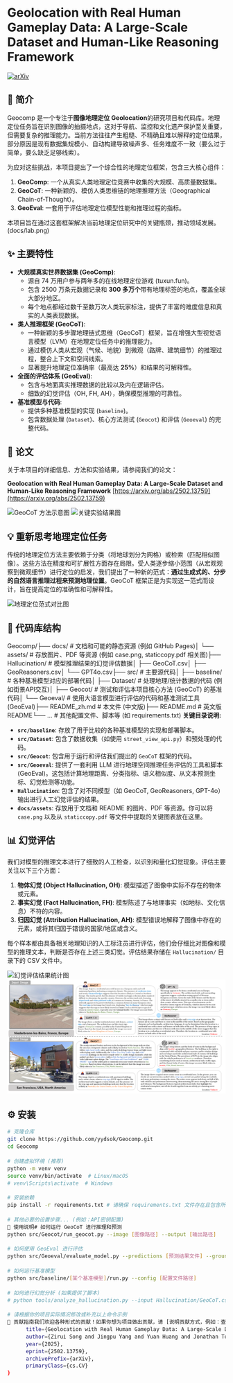 # Geolocation with Real Human Gameplay Data: A Large-Scale Dataset and Human-Like Reasoning Framework

[![arXiv](https://img.shields.io/badge/arXiv-2502.13759-b31b1b.svg)](https://arxiv.org/abs/2502.13759)
## 📝 简介

Geocomp 是一个专注于**图像地理定位** **Geolocation**的研究项目和代码库。地理定位任务旨在识别图像的拍摄地点，这对于导航、监控和文化遗产保护至关重要，但需要复杂的推理能力。当前方法往往产生粗糙、不精确且难以解释的定位结果，部分原因是现有数据集规模小、自动构建导致噪声多、任务难度不一致（要么过于简单，要么缺乏足够线索）。

为应对这些挑战，本项目提出了一个综合性的地理定位框架，包含三大核心组件：
1.  **GeoComp**: 一个从真实人类地理定位竞赛中收集的大规模、高质量数据集。
2.  **GeoCoT**: 一种新颖的、模仿人类思维链的地理推理方法（Geographical Chain-of-Thought）。
3.  **GeoEval**: 一套用于评估地理定位模型性能和推理过程的指标。

本项目旨在通过这套框架解决当前地理定位研究中的关键瓶颈，推动领域发展。
(docs/lab.png)

## ✨ 主要特性

* **大规模真实世界数据集 (GeoComp)**:
    * 源自 74 万用户参与两年多的在线地理定位游戏 (tuxun.fun)。
    * 包含 2500 万条元数据记录和 **300 多万个**带有地理标签的地点，覆盖全球大部分地区。
    * 每个地点都经过数千至数万次人类玩家标注，提供了丰富的难度信息和真实的人类表现数据。
* **类人推理框架 (GeoCoT)**:
    * 一种新颖的多步骤地理链式思维（GeoCoT）框架，旨在增强大型视觉语言模型（LVM）在地理定位任务中的推理能力。
    * 通过模仿人类从宏观（气候、地貌）到微观（路牌、建筑细节）的推理过程，整合上下文和空间线索。
    * 显著提升地理定位准确率（最高达 **25%**）和结果的可解释性。
* **全面的评估体系 (GeoEval)**:
    * 包含与地面真实推理数据的比较以及内在逻辑评估。
    * 细致的幻觉评估（OH, FH, AH），确保模型推理的可靠性。
* **基准模型与代码**:
    * 提供多种基准模型的实现 (`baseline`)。
    * 包含数据处理 (`Dataset`)、核心方法测试 (`Geocot`) 和评估 (`Geoeval`) 的完整代码。

## 📄 论文

关于本项目的详细信息、方法和实验结果，请参阅我们的论文：

**Geolocation with Real Human Gameplay Data: A Large-Scale Dataset and Human-Like Reasoning Framework**
[https://arxiv.org/abs/2502.13759](https://arxiv.org/abs/2502.13759)

![GeoCoT 方法示意图](docs/assets/geocot_method.png)
![关键实验结果图](docs/assets/results_summary.png)

## 💡 重新思考地理定位任务

传统的地理定位方法主要依赖于分类（将地球划分为网格）或检索（匹配相似图像）。这些方法在精度和可扩展性方面存在局限。受人类逐步缩小范围（从宏观观察到微观细节）进行定位的启发，我们提出了一种新的范式：**通过生成式的、分步的自然语言推理过程来预测地理位置**。GeoCoT 框架正是为实现这一范式而设计，旨在提高定位的准确性和可解释性。

![地理定位范式对比图](docs/assets/paradigm_comparison.png) 
## 📁 代码库结构

Geocomp/├── docs/                  # 文档和可能的静态资源 (例如 GitHub Pages)│   └── assets/            # 存放图片、PDF 等资源 (例如 case.png, staticcopy.pdf 相关图)├── Hallucination/         # 模型推理结果的幻觉评估数据│   ├── GeoCoT.csv│   ├── GeoReasoners.csv│   └── GPT4o.csv├── src/                   # 主要源代码│   ├── baseline/          # 各种基准模型对应的部署代码│   ├── Dataset/           # 处理地理/统计数据的代码 (例如街景API交互)│   ├── Geocot/            # 测试和评估本项目核心方法 (GeoCoT) 的基准代码│   └── Geoeval/           # 使用大语言模型进行评估的代码和基准测试工具 (GeoEval)├── README_zh.md           # 本文件 (中文版)├── README.md              # 英文版 README└── ...                    # 其他配置文件、脚本等 (如 requirements.txt)
**关键目录说明:**

* **`src/baseline`**: 存放了用于比较的各种基准模型的实现和部署脚本。
* **`src/Dataset`**: 包含了数据收集（如使用 `street_view_api.py`）和预处理的代码。
* **`src/Geocot`**: 包含用于运行和评估我们提出的 `GeoCoT` 框架的代码。
* **`src/Geoeval`**: 提供了一套利用 LLM 进行地理空间推理任务评估的工具和脚本 (GeoEval)。这包括计算地理距离、分类指标、语义相似度、从文本预测坐标、幻觉检测等功能。
* **`Hallucination`**: 包含了对不同模型（如 GeoCoT, GeoReasoners, GPT-4o）输出进行人工幻觉评估的结果。
* **`docs/assets`**: 存放用于文档和 README 的图片、PDF 等资源。你可以将 `case.png` 以及从 `staticcopy.pdf` 等文件中提取的关键图表放在这里。

## 📊 幻觉评估

我们对模型的推理文本进行了细致的人工检查，以识别和量化幻觉现象。评估主要关注以下三个方面：

1.  **物体幻觉 (Object Hallucination, OH)**: 模型描述了图像中实际不存在的物体或元素。
2.  **事实幻觉 (Fact Hallucination, FH)**: 模型陈述了与地理事实（如地标、文化信息）不符的内容。
3.  **归因幻觉 (Attribution Hallucination, AH)**: 模型错误地解释了图像中存在的元素，或将其归因于错误的国家/地区或含义。

每个样本都由具备相关地理知识的人工标注员进行评估，他们会仔细比对图像和模型的推理文本，判断是否存在上述三类幻觉。评估结果存储在 `Hallucination/` 目录下的 CSV 文件中。

![幻觉评估结果统计图](docs/assets/hallucination_results.png)
![幻觉案例分析图](docs/assets/case.png)

## ⚙️ 安装

```bash
# 克隆仓库
git clone https://github.com/yydsok/Geocomp.git
cd Geocomp

# 创建虚拟环境 (推荐)
python -m venv venv
source venv/bin/activate  # Linux/macOS
# venv\Scripts\activate  # Windows

# 安装依赖
pip install -r requirements.txt # 请确保 requirements.txt 文件存在且包含所有依赖

# 其他必要的设置步骤... (例如：API密钥配置)
🚀 使用说明# 如何运行 GeoCoT 进行推理和预测
python src/Geocot/run_geocot.py --image [图像路径] --output [输出路径]

# 如何使用 GeoEval 进行评估
python src/Geoeval/evaluate_model.py --predictions [预测结果文件] --groundtruth [真实标签文件]

# 如何运行基准模型
python src/baseline/[某个基准模型]/run.py --config [配置文件路径]

# 如何进行幻觉分析 (如果提供了脚本)
# python tools/analyze_hallucination.py --input Hallucination/GeoCoT.csv

# 请根据你的项目实际情况修改或补充以上命令示例
🤝 贡献指南我们欢迎各种形式的贡献！如果你想为项目做出贡献，请 [说明贡献方式，例如：查阅 CONTRIBUTING.md 文件、提交 Pull Request 或 Issue]。📄 许可证本项目采用 [在此处填写许可证名称，例如：MIT] 许可证。详情请见 LICENSE 文件（如果创建了该文件）。📧 联系方式与引用如果您对本项目有任何疑问，或者在您的研究中使用了本项目，请联系 [你的邮箱地址] 或通过 GitHub Issues 提出。如果本项目的数据集 (GeoComp)、方法 (GeoCoT) 或评估工具 (GeoEval) 对您的研究有所帮助，请考虑引用我们的论文：@misc{song2025geocomp,
      title={Geolocation with Real Human Gameplay Data: A Large-Scale Dataset and Human-Like Reasoning Framework},
      author={Zirui Song and Jingpu Yang and Yuan Huang and Jonathan Tonglet and Zeyu Zhang and Tao Cheng and Meng Fang and Iryna Gurevych and Xiuying Chen},
      year={2025},
      eprint={2502.13759},
      archivePrefix={arXiv},
      primaryClass={cs.CV}
}
